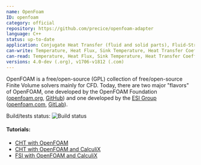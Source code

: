 ```yaml
---
name: OpenFoam
ID: openfoam
category: official
repository: https://github.com/precice/openfoam-adapter
language: C++
status: up-to-date
application: Conjugate Heat Transfer (fluid and solid parts), Fluid-Structure Interaction (fluid part).
can-write: Temperature, Heat Flux, Sink Temperature, Heat Transfer Coefficient, Force
can-read: Temperature, Heat Flux, Sink Temperature, Heat Transfer Coefficient, Displacement
versions: 4.0-dev (.org), v1706-v1812 (.com)
---
```


OpenFOAM is a free/open-source (GPL) collection of free/open-source Finite Volume solvers mainly for CFD.
Today, there are two major "flavors" of OpenFOAM, one developed by the OpenFOAM Foundation ([openfoam.org](https://openfoam.org/), [GitHub](https://github.com/OpenFOAM)) and one developed by the [ESI Group](https://www.esi-group.com/) ([openfoam.com](https://www.openfoam.com/), [GitLab](https://develop.openfoam.com/)).

Build/tests status: <a style="text-decoration: none" href="https://travis-ci.org/precice/openfoam-adapter" target="_blank"><img src="https://travis-ci.org/precice/openfoam-adapter.svg?branch=master" alt="Build status"></a>

#### Tutorials:
  * [CHT with OpenFOAM](https://github.com/precice/openfoam-adapter/wiki/Tutorial-for-CHT:-Flow-over-a-heated-plate)
  * [CHT with OpenFOAM and CalculiX](https://github.com/precice/precice/wiki/Tutorial-for-CHT-with-OpenFOAM-and-CalculiX)
  * [FSI with OpenFOAM and CalculiX](https://github.com/precice/precice/wiki/Tutorial-for-FSI-with-OpenFOAM-and-CalculiX)
